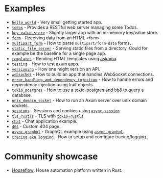 # Examples

- [`hello_world`](../examples/hello_world.rs) - Very small getting started app.
- [`todos`](../examples/todos.rs) - Provides a RESTful web server managing some Todos.
- [`key_value_store`](../examples/key_value_store.rs) - Slightly larger app with an in-memory key/value store.
- [`form`](../examples/form.rs) - Receiving data from an HTML `<form>`.
- [`multipart_form`](../examples/multipart_form.rs) - How to parse `multipart/form-data` forms.
- [`static_file_server`](../examples/static_file_server.rs) - Serving static files from a directory. Could for example be the baseline for a single page app.
- [`templates`](../examples/templates.rs) - Rending HTML templates using [askama](https://crates.io/crates/askama).
- [`testing`](../examples/testing.rs) - How to test axum apps.
- [`versioning`](../examples/versioning.rs) - How one might version an API.
- [`websocket`](../examples/websocket.rs) - How to build an app that handles WebSocket connections.
- [`error_handling_and_dependency_injection`](../examples/error_handling_and_dependency_injection.rs) - How to handle errors and dependency injection using trait objects.
- [`tokio_postgres`](../examples/tokio_postgres.rs) - How to use a tokio-postgres and bb8 to query a database.
- [`unix_domain_socket`](../examples/unix_domain_socket.rs) - How to run an Axum server over unix domain sockets.
- [`sessions`](../examples/sessions.rs) - Sessions and cookies using [`async-session`](https://crates.io/crates/async-session).
- [`tls_rustls`](../examples/tls_rustls.rs) - TLS with [`tokio-rustls`](https://crates.io/crates/tokio-rustls).
- [`chat`](../examples/chat.rs) - Chat application example.
- [`404`](../examples/404.rs) - Custom 404 page.
- [`async-graphql`](../examples/async-graphql) - GraphQL example using [`async-graphql`](https://crates.io/crates/async-graphql).
- [`tracing_aka_logging`](../examples/tracing_aka_logging) - How to setup and configure tracing/logging.

# Community showcase

- [Houseflow](https://github.com/gbaranski/houseflow): House automation platform written in Rust.
